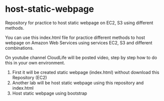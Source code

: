 # host-static-webpage
Repository for practice to host static webpage on EC2, S3 using different methods.

You can use this index.html file for practice different methods to host webpage on Amazon Web Services using services EC2, S3 and different combinations.

On youtube channel CloudLife will be posted video, step by step how to do this in your own environment.

1. First it will be created static webpage (index.html) without download this Repository (EC2)
2. Another lab will be host static webpage using this repository and index.html
3. Host static webpage using bootstrap
